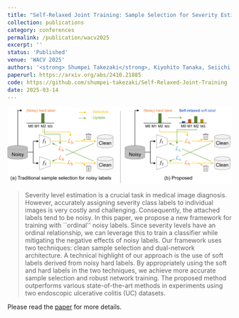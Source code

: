 ```yaml
---
title: "Self-Relaxed Joint Training: Sample Selection for Severity Estimation with Ordinal Noisy Labels"
collection: publications
category: conferences
permalink: /publication/wacv2025
excerpt: ''
status: 'Published'
venue: 'WACV 2025'
authors: '<strong> Shumpei Takezaki</strong>, Kiyohito Tanaka, Seiichi Uchida'
paperurl: https://arxiv.org/abs/2410.21885
code: https://github.com/shumpei-takezaki/Self-Relaxed-Joint-Training
date: 2025-03-14
---
```


![](../images/wacv2025_overview.png)

> Severity level estimation is a crucial task in medical image diagnosis. However, accurately assigning severity class labels to individual images is very costly and challenging. Consequently, the attached labels tend to be noisy. In this paper, we propose a new framework for training with ``ordinal'' noisy labels. Since severity levels have an ordinal relationship, we can leverage this to train a classifier while mitigating the negative effects of noisy labels. Our framework uses two techniques: clean sample selection and dual-network architecture. A technical highlight of our approach is the use of soft labels derived from noisy hard labels. By appropriately using the soft and hard labels in the two techniques, we achieve more accurate sample selection and robust network training. The proposed method outperforms various state-of-the-art methods in experiments using two endoscopic ulcerative colitis (UC) datasets.

Please read the [paper](https://arxiv.org/abs/2410.21885) for more details.
